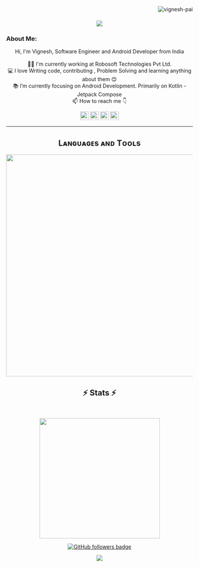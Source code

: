 <img align="right" src="https://visitor-badge.laobi.icu/badge?page_id=vignesh-pai.vignesh-pai" alt="vignesh-pai">    
<!-- [![Typing SVG](https://readme-typing-svg.herokuapp.com?center=true&lines=This+is+pai-vignesh;Nice+to+meet+you+%F0%9F%91%8B)](https://git.io/typing-svg)       -->

<h1 align="center">
  <a href="https://git.io/typing-svg">
    <img src="https://readme-typing-svg.herokuapp.com/?lines=This+is+Vignesh+Pai;Nice+to+meet+you+%F0%9F%91%8B&center=true&size=30">
  </a>
</h1>
   
### About Me:
<p align="center">
  Hi, I'm Vignesh, Software Engineer and Android Developer from India
  <br>
  <br>
  👨‍🎓 I'm currently working at Robosoft Technologies Pvt Ltd.
  <br>
  💻 I love Writing code, contributing , Problem Solving and learning anything about them 😊
  <br>
  📚 I’m currently focusing on Android Development. Primarily on Kotlin - Jetpack Compose
  <br>
  📫 How to reach me 👇
</p>
<p align="center"> <a href="https://www.linkedin.com/in/vignesh-pai-928388122/"><img src="https://img.shields.io/badge/linkedin-%230077B5.svg?&style=for-the-badge&logo=linkedin&logoColor=white" height=23></a> <a href="mailto:vigneshpai43@gmail.com"><img src="https://img.shields.io/badge/Gmail-D14836?style=for-the-badge&logo=gmail&logoColor=white" height=23></a>
  <!--  <a href="http://wa.me//201010147580"><img src="https://img.shields.io/badge/WhatsApp-25D366?style=for-the-badge&logo=whatsapp&logoColor=white" height=23></a> --> 
   <a href="https://x.com/vigneshXpai"><img src="https://img.shields.io/badge/Twitter-222222?style=for-the-badge&logo=twitter&logoColor=white" height=23></a>
<!--   <a href="https://github.com/pai-vignesh/"><img src="https://img.shields.io/badge/GitHub-100000?style=for-the-badge&logo=github&logoColor=white" height=23></a> -->
 <!--  <a href="https://www.youtube.com/watch?v=p0uAJ6Eu4Rs"><img src="https://img.shields.io/badge/YouTube-FF0000?style=for-the-badge&logo=youtube&logoColor=white" height=23></a> -->
  <a href="https://t.me/VigneshPai/"><img src="https://img.shields.io/badge/Telegram-2CA5E0?style=for-the-badge&logo=telegram&logoColor=white" height=23></a></p>
<hr>


<!--Languages and Tools Section-->       
<h2 align="center">Lᴀɴɢᴜᴀɢᴇs ᴀɴᴅ Tᴏᴏʟs</h2> 
<p align="center">
<img width="600px"  src="https://skillicons.dev/icons?i=kotlin,flutter,mysql,firebase,mongo,sqlite,html,css,js,cpp,md,git,vscode,androidstudio,postman,linux,compose&perline=12"  />
</p>



<h2 align="center">⚡ Stats ⚡</h2>
<br>



<p align="center">
<a href="https://github.com/vignesh-pai/">
      <img width=325  src="https://github-readme-stats.vercel.app/api/top-langs/?username=vignesh-pai&size_weight=0.2&count_weight=0.5&title_color=61dafb&text_color=ffffff&icon_color=61dafb&bg_color=20232a&langs_count=8&layout=compact&border_color=61dafb&hide_border=true" />
 </a>
</p>


<!--
<p  align="center">
<img src="https://visitor-badge.laobi.icu/badge?page_id=pai-vignesh/pai-vignesh" alt="pai-vignesh"/>       
</p>
-->
<p align="center">
  <a href="https://www.github.com/vignesh-pai" target="_blank" rel="noreferrer"><img src="https://img.shields.io/github/followers/vignesh-pai?logo=github&style=for-the-badge&color=282b2f&labelColor=0d1117" alt="GitHub followers badge" /></a>
</p>
<!--Footer--> 
<p align="center">
  <img src="https://capsule-render.vercel.app/api?type=waving&color=timeGradient&height=65&section=footer"/>
</p>
